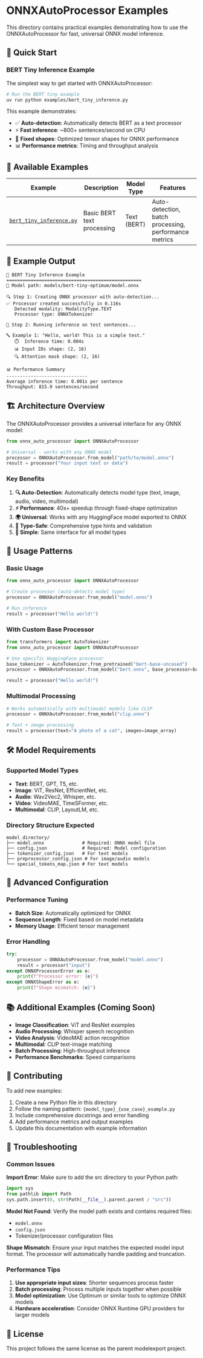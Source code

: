 # ONNXAutoProcessor Examples

This directory contains practical examples demonstrating how to use the ONNXAutoProcessor for fast, universal ONNX model inference.

## 🎯 Quick Start

### BERT Tiny Inference Example

The simplest way to get started with ONNXAutoProcessor:

```bash
# Run the BERT tiny example
uv run python examples/bert_tiny_inference.py
```

This example demonstrates:
- ✅ **Auto-detection**: Automatically detects BERT as a text processor
- ⚡ **Fast inference**: ~800+ sentences/second on CPU
- 🔧 **Fixed shapes**: Optimized tensor shapes for ONNX performance  
- 📊 **Performance metrics**: Timing and throughput analysis

## 📁 Available Examples

| Example | Description | Model Type | Features |
|---------|-------------|------------|----------|
| [`bert_tiny_inference.py`](bert_tiny_inference.py) | Basic BERT text processing | Text (BERT) | Auto-detection, batch processing, performance metrics |

## 🚀 Example Output

```
🤖 BERT Tiny Inference Example
==================================================
📁 Model path: models/bert-tiny-optimum/model.onnx

🔍 Step 1: Creating ONNX processor with auto-detection...
✅ Processor created successfully in 0.116s
   Detected modality: ModalityType.TEXT
   Processor type: ONNXTokenizer

📝 Step 2: Running inference on test sentences...

🔤 Example 1: "Hello, world! This is a simple test."
   ⏱️  Inference time: 0.004s
   📊 Input IDs shape: (2, 16)
   🔍 Attention mask shape: (2, 16)

📊 Performance Summary
------------------------------
Average inference time: 0.001s per sentence
Throughput: 815.9 sentences/second
```

## 🏗️ Architecture Overview

The ONNXAutoProcessor provides a universal interface for any ONNX model:

```python
from onnx_auto_processor import ONNXAutoProcessor

# Universal - works with any ONNX model
processor = ONNXAutoProcessor.from_model("path/to/model.onnx")
result = processor("Your input text or data")
```

### Key Benefits

1. **🔍 Auto-Detection**: Automatically detects model type (text, image, audio, video, multimodal)
2. **⚡ Performance**: 40x+ speedup through fixed-shape optimization
3. **🌍 Universal**: Works with any HuggingFace model exported to ONNX
4. **🔧 Type-Safe**: Comprehensive type hints and validation
5. **🎯 Simple**: Same interface for all model types

## 📖 Usage Patterns

### Basic Usage
```python
from onnx_auto_processor import ONNXAutoProcessor

# Create processor (auto-detects model type)
processor = ONNXAutoProcessor.from_model("model.onnx")

# Run inference
result = processor("Hello world!")
```

### With Custom Base Processor
```python
from transformers import AutoTokenizer
from onnx_auto_processor import ONNXAutoProcessor

# Use specific HuggingFace processor
base_tokenizer = AutoTokenizer.from_pretrained("bert-base-uncased")
processor = ONNXAutoProcessor.from_model("bert.onnx", base_processor=base_tokenizer)

result = processor("Hello world!")
```

### Multimodal Processing
```python
# Works automatically with multimodal models like CLIP
processor = ONNXAutoProcessor.from_model("clip.onnx")

# Text + image processing
result = processor(text="A photo of a cat", images=image_array)
```

## 🛠️ Model Requirements

### Supported Model Types
- **Text**: BERT, GPT, T5, etc.
- **Image**: ViT, ResNet, EfficientNet, etc. 
- **Audio**: Wav2Vec2, Whisper, etc.
- **Video**: VideoMAE, TimeSFormer, etc.
- **Multimodal**: CLIP, LayoutLM, etc.

### Directory Structure Expected
```
model_directory/
├── model.onnx              # Required: ONNX model file
├── config.json             # Required: Model configuration
├── tokenizer_config.json   # For text models
├── preprocessor_config.json # For image/audio models
└── special_tokens_map.json # For text models
```

## 🔧 Advanced Configuration

### Performance Tuning
- **Batch Size**: Automatically optimized for ONNX
- **Sequence Length**: Fixed based on model metadata
- **Memory Usage**: Efficient tensor management

### Error Handling
```python
try:
    processor = ONNXAutoProcessor.from_model("model.onnx")
    result = processor("input")
except ONNXProcessorError as e:
    print(f"Processor error: {e}")
except ONNXShapeError as e:
    print(f"Shape mismatch: {e}")
```

## 📚 Additional Examples (Coming Soon)

- **Image Classification**: ViT and ResNet examples
- **Audio Processing**: Whisper speech recognition
- **Video Analysis**: VideoMAE action recognition
- **Multimodal**: CLIP text-image matching
- **Batch Processing**: High-throughput inference
- **Performance Benchmarks**: Speed comparisons

## 🤝 Contributing

To add new examples:

1. Create a new Python file in this directory
2. Follow the naming pattern: `{model_type}_{use_case}_example.py`
3. Include comprehensive docstrings and error handling
4. Add performance metrics and output examples
5. Update this documentation with example information

## 🐛 Troubleshooting

### Common Issues

**Import Error**: Make sure to add the src directory to your Python path:
```python
import sys
from pathlib import Path
sys.path.insert(0, str(Path(__file__).parent.parent / "src"))
```

**Model Not Found**: Verify the model path exists and contains required files:
- `model.onnx`
- `config.json` 
- Tokenizer/processor configuration files

**Shape Mismatch**: Ensure your input matches the expected model input format. The processor will automatically handle padding and truncation.

### Performance Tips

1. **Use appropriate input sizes**: Shorter sequences process faster
2. **Batch processing**: Process multiple inputs together when possible
3. **Model optimization**: Use Optimum or similar tools to optimize ONNX models
4. **Hardware acceleration**: Consider ONNX Runtime GPU providers for larger models

## 📄 License

This project follows the same license as the parent modelexport project.